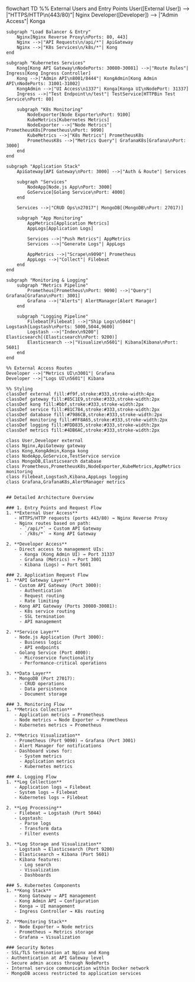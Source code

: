 flowchart TD
    %% External Users and Entry Points
    User([External User]) --> |"HTTPS/HTTP\n(443/80)"| Nginx
    Developer([Developer]) --> |"Admin Access"| Konga
    
    subgraph "Load Balancer & Entry"
        Nginx[Nginx Reverse Proxy\nPorts: 80, 443]
        Nginx -->|"API Requests\n/api/*"| ApiGateway
        Nginx -->|"K8s Services\n/k8s/*"| Kong
    end
    
    subgraph "Kubernetes Services"
        Kong[Kong API Gateway\nNodePorts: 30080-30081] -->|"Route Rules"| Ingress[Kong Ingress Controller]
        Kong -->|"Admin API\n8001/8444"| KongAdmin[Kong Admin API\nNodePorts: 31001-31002]
        KongAdmin -->|"UI Access\n1337"| Konga[Konga UI\nNodePort: 31337]
        Ingress -->|"Test Endpoint\n/test"| TestService[HTTPBin Test Service\nPort: 80]
        
        subgraph "K8s Monitoring"
            NodeExporter[Node Exporter\nPort: 9100]
            KubeMetrics[Kubernetes Metrics]
            NodeExporter -->|"Node Metrics"| PrometheusK8s[Prometheus\nPort: 9090]
            KubeMetrics -->|"K8s Metrics"| PrometheusK8s
            PrometheusK8s -->|"Metrics Query"| GrafanaK8s[Grafana\nPort: 3000]
        end
    end
    
    subgraph "Application Stack"
        ApiGateway[API Gateway\nPort: 3000] -->|"Auth & Route"| Services
        
        subgraph "Services"
            NodeApp[Node.js App\nPort: 3000]
            GoService[Golang Service\nPort: 4000]
        end
        
        Services -->|"CRUD Ops\n27017"| MongoDB[(MongoDB\nPort: 27017)]
        
        subgraph "App Monitoring"
            AppMetrics[Application Metrics]
            AppLogs[Application Logs]
            
            Services -->|"Push Metrics"| AppMetrics
            Services -->|"Generate Logs"| AppLogs
            
            AppMetrics -->|"Scrape\n9090"| Prometheus
            AppLogs -->|"Collect"| Filebeat
        end
    end
    
    subgraph "Monitoring & Logging"
        subgraph "Metrics Pipeline"
            Prometheus[Prometheus\nPort: 9090] -->|"Query"| Grafana[Grafana\nPort: 3001]
            Grafana -->|"Alerts"| AlertManager[Alert Manager]
        end
        
        subgraph "Logging Pipeline"
            Filebeat[Filebeat] -->|"Ship Logs\n5044"| Logstash[Logstash\nPorts: 5000,5044,9600]
            Logstash -->|"Index\n9200"| Elasticsearch[(Elasticsearch\nPort: 9200)]
            Elasticsearch -->|"Visualize\n5601"| Kibana[Kibana\nPort: 5601]
        end
    end
    
    %% External Access Routes
    Developer -->|"Metrics UI\n3001"| Grafana
    Developer -->|"Logs UI\n5601"| Kibana
    
    %% Styling
    classDef external fill:#f9f,stroke:#333,stroke-width:4px
    classDef gateway fill:#85C1E9,stroke:#333,stroke-width:2px
    classDef kong fill:#bbf,stroke:#333,stroke-width:2px
    classDef service fill:#81C784,stroke:#333,stroke-width:2px
    classDef database fill:#7986CB,stroke:#333,stroke-width:2px
    classDef monitoring fill:#FF8A65,stroke:#333,stroke-width:2px
    classDef logging fill:#FDD835,stroke:#333,stroke-width:2px
    classDef metrics fill:#4DB6AC,stroke:#333,stroke-width:2px
    
    class User,Developer external
    class Nginx,ApiGateway gateway
    class Kong,KongAdmin,Konga kong
    class NodeApp,GoService,TestService service
    class MongoDB,Elasticsearch database
    class Prometheus,PrometheusK8s,NodeExporter,KubeMetrics,AppMetrics monitoring
    class Filebeat,Logstash,Kibana,AppLogs logging
    class Grafana,GrafanaK8s,AlertManager metrics
```

## Detailed Architecture Overview

### 1. Entry Points and Request Flow
1. **External User Access**
   - HTTPS/HTTP requests (ports 443/80) → Nginx Reverse Proxy
   - Nginx routes based on path:
     - `/api/*` → Custom API Gateway
     - `/k8s/*` → Kong API Gateway

2. **Developer Access**
   - Direct access to management UIs:
     - Konga (Kong Admin UI) → Port 31337
     - Grafana (Metrics) → Port 3001
     - Kibana (Logs) → Port 5601

### 2. Application Request Flow
1. **API Gateway Layer**
   - Custom API Gateway (Port 3000):
     - Authentication
     - Request routing
     - Rate limiting
   - Kong API Gateway (Ports 30080-30081):
     - K8s service routing
     - SSL termination
     - API management

2. **Service Layer**
   - Node.js Application (Port 3000):
     - Business logic
     - API endpoints
   - Golang Service (Port 4000):
     - Microservice functionality
     - Performance-critical operations

3. **Data Layer**
   - MongoDB (Port 27017):
     - CRUD operations
     - Data persistence
     - Document storage

### 3. Monitoring Flow
1. **Metrics Collection**
   - Application metrics → Prometheus
   - Node metrics → Node Exporter → Prometheus
   - Kubernetes metrics → Prometheus

2. **Metrics Visualization**
   - Prometheus (Port 9090) → Grafana (Port 3001)
   - Alert Manager for notifications
   - Dashboard views for:
     - System metrics
     - Application metrics
     - Kubernetes metrics

### 4. Logging Flow
1. **Log Collection**
   - Application logs → Filebeat
   - System logs → Filebeat
   - Kubernetes logs → Filebeat

2. **Log Processing**
   - Filebeat → Logstash (Port 5044)
   - Logstash:
     - Parse logs
     - Transform data
     - Filter events

3. **Log Storage and Visualization**
   - Logstash → Elasticsearch (Port 9200)
   - Elasticsearch → Kibana (Port 5601)
   - Kibana features:
     - Log search
     - Visualization
     - Dashboards

### 5. Kubernetes Components
1. **Kong Stack**
   - Kong Gateway → API management
   - Kong Admin API → Configuration
   - Konga → UI management
   - Ingress Controller → K8s routing

2. **Monitoring Stack**
   - Node Exporter → Node metrics
   - Prometheus → Metrics storage
   - Grafana → Visualization

### Security Notes
- SSL/TLS termination at Nginx and Kong
- Authentication at API Gateway level
- Secure admin access through NodePorts
- Internal service communication within Docker network
- MongoDB access restricted to application services
